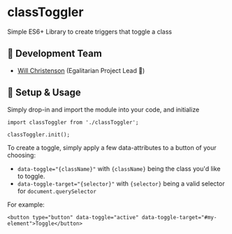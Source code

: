 # classToggler
Simple ES6+ Library to create triggers that toggle a class

## :floppy_disk: Development Team
- [Will Christenson](https://github.com/MrSpecific) (Egalitarian Project Lead :unicorn:)

## :wrench: Setup & Usage
Simply drop-in and import the module into your code, and initialize
```
import classToggler from './classToggler';

classToggler.init();
```

To create a toggle, simply apply a few data-attributes to a button of your choosing:
- `data-toggle="{className}"` with `{className}` being the class you'd like to toggle.
- `data-toggle-target="{selector}"` with `{selector}` being a valid selector for `document.querySelector`

For example:
```
<button type="button" data-toggle="active" data-toggle-target="#my-element">Toggle</button>
```
